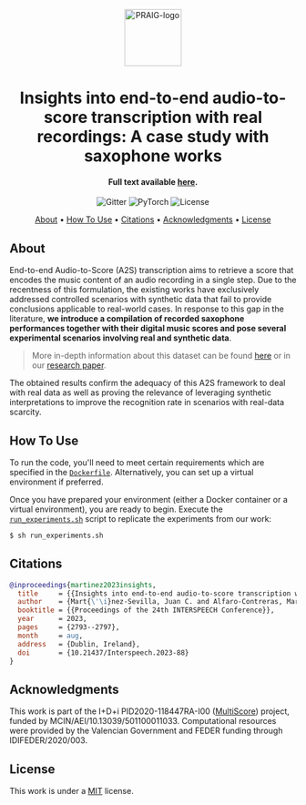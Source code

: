 <p align="center">
  <a href="https://praig.ua.es/"><img src="https://i.imgur.com/Iu7CvC1.png" alt="PRAIG-logo" width="100"></a>
</p>

<h1 align="center">Insights into end-to-end audio-to-score transcription with real recordings: A case study with saxophone works</h1>

<h4 align="center">Full text available <a href="https://www.isca-speech.org/archive/interspeech_2023/martinezsevilla23_interspeech.html" target="_blank">here</a>.</h4>

<p align="center">
  <img src="https://img.shields.io/badge/python-3.9.0-orange" alt="Gitter">
  <img src="https://img.shields.io/badge/PyTorch-%23EE4C2C.svg?style=flat&logo=PyTorch&logoColor=white" alt="PyTorch">
  <img src="https://img.shields.io/static/v1?label=License&message=MIT&color=blue" alt="License">
</p>


<p align="center">
  <a href="#about">About</a> •
  <a href="#how-to-use">How To Use</a> •
  <a href="#citations">Citations</a> •
  <a href="#acknowledgments">Acknowledgments</a> •
  <a href="#license">License</a>
</p>


## About

End-to-end Audio-to-Score (A2S) transcription aims to retrieve a score that encodes the music content of an audio recording in a single step. Due to the recentness of this formulation, the existing works have exclusively addressed controlled scenarios with synthetic data that fail to provide conclusions applicable to real-world cases. In response to this gap in the literature, **we introduce a compilation of recorded saxophone performances together with their digital music scores and pose several experimental scenarios involving real and synthetic data**.


> More in-depth information about this dataset can be found [here](https://grfia.dlsi.ua.es/audio-to-score/) or in our [research paper](https://grfia.dlsi.ua.es/audio-to-score/).


The obtained results confirm the adequacy of this A2S framework to deal with real data as well as proving the relevance of leveraging synthetic interpretations to improve the recognition rate in scenarios with real-data scarcity.

## How To Use

To run the code, you'll need to meet certain requirements which are specified in the [`Dockerfile`](Dockerfile). Alternatively, you can set up a virtual environment if preferred.

Once you have prepared your environment (either a Docker container or a virtual environment), you are ready to begin. Execute the [`run_experiments.sh`](run_experiments.sh) script to replicate the experiments from our work:

```bash
$ sh run_experiments.sh
```

## Citations

```bibtex
@inproceedings{martinez2023insights,
  title     = {{Insights into end-to-end audio-to-score transcription with real recordings: A case study with saxophone works}},
  author    = {Mart{\'\i}nez-Sevilla, Juan C. and Alfaro-Contreras, Mar{\'\i}a and Valero-Mas, Jose J. and Calvo-Zaragoza, Jorge},
  booktitle = {{Proceedings of the 24th INTERSPEECH Conference}},
  year      = 2023,
  pages     = {2793--2797},
  month     = aug,
  address   = {Dublin, Ireland},
  doi       = {10.21437/Interspeech.2023-88}
}
```

## Acknowledgments

This work is part of the I+D+i PID2020-118447RA-I00 ([MultiScore](https://sites.google.com/view/multiscore-project)) project, funded by MCIN/AEI/10.13039/501100011033. Computational resources were provided by the Valencian Government and FEDER funding through IDIFEDER/2020/003.

## License
This work is under a [MIT](LICENSE) license.
